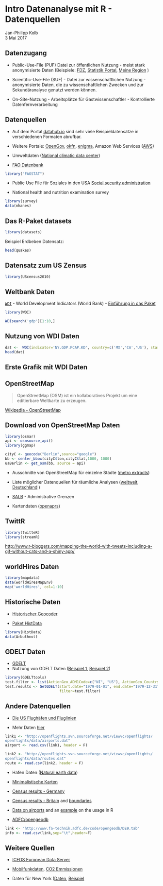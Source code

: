 # Intro Datenanalyse mit R - Datenquellen
Jan-Philipp Kolb  
3 Mai 2017  









## Datenzugang

- Public-Use-File (PUF) Datei zur öffentlichen Nutzung - meist stark anonymisierte Daten
(Beispiele: [FDZ](www.forschungsdatenzentrum.de), [Statistik Portal](www.statistik-portal.de), [Meine Region](www.infothek.statistik.rlp.de/lis/MeineRegion/index.asp) )

- Scientific-Use-File (SUF) - Datei zur wissenschaftlichen Nutzung - anonymisierte Daten, die zu wissenschaftlichen Zwecken und zur Sekundäranalyse genutzt werden können. 
 
- On-Site-Nutzung - Arbeitsplätze für Gastwissenschaftler - Kontrollierte Datenfernverarbeitung


## Datenquellen

- Auf dem Portal [datahub.io](http://datahub.io/) sind sehr viele Beispieldatensätze in verschiedenen Formaten abrufbar. 

- Weitere Portale: [OpenGov](http://ropengov.github.io/projects/), [okfn](http://data.okfn.org/), [enigma](https://app.enigma.io/table/org.worldbank.hnp.data), 
Amazon Web Services ([AWS](http://aws.amazon.com/de/public-data-sets/))


- Umweltdaten ([National climatic data center](http://www.ncdc.noaa.gov/ibtracs/index.php?name=ibtracs-data))


- [FAO Datenbank](http://cran.r-project.org/web/packages/FAOSTAT/index.html)


```r
library("FAOSTAT")
```

- Public Use File für Soziales in den USA [Social security administration ](http://www.ssa.gov/policy/docs/data/index.html)

- National health and nutrition examination survey


```r
library(survey)
data(nhanes)
```


## Das R-Paket datasets


```r
library(datasets)
```

Beispiel Erdbeben Datensatz:


```r
head(quakes)
```




## Datensatz zum US Zensus


```r
library(UScensus2010)
```

## Weltbank Daten

[`WDI`](https://cran.r-project.org/web/packages/WDI/index.html) - World Development Indicators (World Bank) - [Einführung in das Paket](https://github.com/vincentarelbundock/WDI)


```r
library(WDI)
```


```r
WDIsearch('gdp')[1:10,]
```




## Nutzung von WDI Daten


```r
dat <-  WDI(indicator='NY.GDP.PCAP.KD', country=c('MX','CA','US'), start=1960, end=2012)
head(dat)
```



## Erste Grafik mit WDI Daten




## OpenStreetMap

> OpenStreetMap (OSM) ist ein kollaboratives Projekt um eine editierbare Weltkarte zu erzeugen.

[Wikipedia - OpenStreetMap](https://en.wikipedia.org/wiki/OpenStreetMap)

## Download von OpenStreetMap Daten


```r
library(osmar)
api <- osmsource_api()
library(ggmap)
```


```r
cityC <- geocode("Berlin",source="google")
bb <- center_bbox(cityC$lon,cityC$lat,1000, 1000)
uaBerlin <- get_osm(bb, source = api)
```

- Ausschnitte von OpenStreetMap für einzelne Städte ([metro extracts](https://mapzen.com/data/metro-extracts/))

- Liste möglicher Datenquellen für räumliche Analysen ([weltweit](http://wiki.openstreetmap.org/wiki/Potential_Datasources), [Deutschland](http://wiki.openstreetmap.org/wiki/DE:Potential_Datasources)
)

- [SALB](http://wiki.openstreetmap.org/wiki/SALB) - Administrative Grenzen

- Kartendaten ([openaprs](http://www.openaprs.net/))


## TwittR


```r
library(twitteR)
library(streamR)
```

<http://www.r-bloggers.com/mapping-the-world-with-tweets-including-a-gif-without-cats-and-a-shiny-app/>

## worldHires Daten


```r
library(mapdata)
data(worldHiresMapEnv)
map('worldHires', col=1:10)
```


## Historische Daten

- [Historischer Geocoder](http://www.azavea.com/blogs/newsletter/v2i3/azavea-research-historic-geocoder/)

- [Paket HistData](http://www.inside-r.org/packages/cran/HistData)


```r
library(HistData)
data(Arbuthnot)
```


## GDELT Daten

- [GDELT](http://www.gdeltproject.org/)
- Nutzung von GDELT Daten ([Beispiel 1](http://quantifyingmemory.blogspot.de/2013/04/mapping-gdelt-data-in-r-and-some.html), 
[Beispiel 2](http://www.kalevleetaru.com/))


```r
library(GDELTtools)
test.filter <- list(ActionGeo_ADM1Code=c("NI", "US"), ActionGeo_CountryCode="US")
test.results <- GetGDELT(start.date="1979-01-01", end.date="1979-12-31",
                         filter=test.filter)
```




## Andere Datenquellen


- [Die US Flughäfen und Fluglinien](http://www.sasanalysis.com/2013/06/the-us-airports-with-most-flight-routes.html)

- Mehr Daten [hier](http://openflights.org/data.html)


```r
link1 <- "http://openflights.svn.sourceforge.net/viewvc/openflights/
openflights/data/airports.dat"
airport <- read.csv(link1, header = F)

link2 <- "http://openflights.svn.sourceforge.net/viewvc/openflights/
openflights/data/routes.dat"
route <- read.csv(link2, header = F)
```


- Hafen Daten ([Natural earth data](http://www.naturalearthdata.com/downloads/10m-cultural-vectors/))

- [Minimalistische Karten](http://www.r-bloggers.com/minimalist-maps/)

- [Census results - Germany](https://ergebnisse.zensus2011.de/)
- [Census results - Britain](http://www.r-bloggers.com/2011-census-open-atlas-project/) and [boundaries](http://www.ons.gov.uk/ons/guide-method/census/2011/census-data/2011-census-prospectus/new-developments-for-2011-census-results/2011-census-geography/2011-census-geography-prospectus/index.html)
- [Data on airports](http://openflights.org/data.html) and an [example](http://www.milanor.net/blog/?p=594) on the usage in R


- [ADFC/opengeodb](http://www.fa-technik.adfc.de/code/opengeodb/)


```r
link <- "http://www.fa-technik.adfc.de/code/opengeodb/DE9.tab"
info <- read.csv(link,sep="\t",header=F)
```


## Weitere Quellen


- [ICEDS European Data Server](http://geocommons.com/overlays/96341)


- [Mobilfunkdaten](http://opencellid.org/), [CO2 Emmissionen](http://databank.worldbank.org/data/reports.aspx?source=2&country=DEU&series=&period=)

- Daten für New York ([Daten](https://data.cityofnewyork.us/), [Beispiel](https://data.cityofnewyork.us/City-Government/Parking-Violations-Issued-Fiscal-Year-2014-August-/jt7v-77mi)
